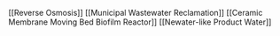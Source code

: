 [[Reverse Osmosis]]
[[Municipal Wastewater Reclamation]]
[[Ceramic Membrane Moving Bed Biofilm Reactor]]
[[Newater-like Product Water]]
